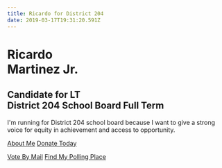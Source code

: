 ```yaml
---
title: Ricardo for District 204
date: 2019-03-17T19:31:20.591Z
---
```



Ricardo <br/>Martinez Jr.
===============
Candidate for LT <br/>District 204 School Board Full Term
---------------
I'm running for District 204 school board because I want to give a strong voice for equity in achievement and access to opportunity.

<a class="button" href="#about">About Me</a> <a class="button primary" href="https://secure.actblue.com/donate/ricardo-martinez-d204board">Donate Today</a>

 [Vote By Mail](https://www.elections.il.gov/Redirect.aspx?URL=lsCNXUj9kYQ8cJz%2bfTRgNjDCtPCiyuGfdgPywVmWOaDb%2bqE5le%2bj%2b58M%2fc%2bk5JUmPXca5YsjQx8rg8yRZ596b3I%2f%2fufaZ565LOSuwJ5OpWOPdxEAhfU9THYilNkW%2fc88) [Find My Polling Place](https://www.elections.il.gov/Redirect.aspx?URL=6KiaAJqSOwyZFBZ9q30OB%2buLkyjqWXdfFmnYZD1hZrhGUAFIGslB6JBO7HN0yF28xE%2fCUB4DcrA7PFUjxrE7YUfkgl0VjYw5PP0QRAwN3zVkYfgE82zQhn29j40DdQWI%2bYGaYaa5qeP1KV5EOwhewg%3d%3d&Name=Jj8LeKA7il5RZ0L11%2fRsfl%2brWDzEE5awHlVA%2f04u5OOffbunYO7x4nRtY2XrA4JAErmwTGlPT%2bk%3d)